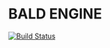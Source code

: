 # BALD ENGINE

[![Build Status](https://travis-ci.com/bald-org/bald-engine.svg?branch=master)](https://travis-ci.com/bald-org/bald-engine)

